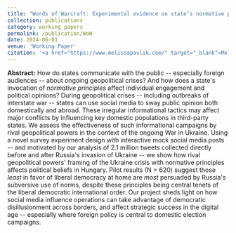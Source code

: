 ```yaml
---
title: "Words of Warcraft: Experimental evidence on state’s normative principle invocation following Russia’s invasion of Ukraine"
collection: publications
category: working_papers
permalink: /publication/WoW
date: 2024-06-01
venue: 'Working Paper'
citation: '<a href="https://www.melissapavlik.com/" target="_blank">Melissa Pavlik</a> and Ryan Pike. (2024). Words of Warcraft: Experimental evidence on state’s normative principle invocation following Russia’s invasion of Ukraine. <em>Working Paper</em>.'
---
```

**Abstract:** How do states communicate with the public -- especially foreign audiences -- about ongoing geopolitical crises? And how does a state's invocation of _normative principles_ affect individual engagement and political opinions? During geopolitical crises -- including outbreaks of interstate war -- states can use social media to sway public opinion both domestically and abroad. These irregular informational tactics may affect major conflicts by influencing key domestic populations in third-party states. We assess the effectiveness of such informational campaigns by rival geopolitical powers in the context of the ongoing War in Ukraine. Using a novel survey experiment design with interactive mock social media posts -- and motivated by our analysis of 2.1 million tweets collected directly before and after Russia's invasion of Ukraine -- we show how rival geopolitical powers' framing of the Ukraine crisis with normative principles affects political beliefs in Hungary. Pilot results (N = 620) suggest those _least_ in favor of liberal democracy at home are _most_ persuaded by Russia's subversive use of norms, despite these principles being central tenets of the liberal democratic international order. Our project sheds light on how social media influence operations can take advantage of democratic disillusionment across borders, and affect strategic success in the digital age -- especially where foreign policy is central to domestic election campaigns.
